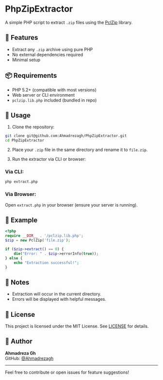 # PhpZipExtractor

A simple PHP script to extract `.zip` files using the [PclZip](http://www.phpconcept.net/pclzip/) library.

## 🧰 Features

- Extract any `.zip` archive using pure PHP
- No external dependencies required
- Minimal setup

## 📦 Requirements

- PHP 5.2+ (compatible with most versions)
- Web server or CLI environment
- `pclzip.lib.php` included (bundled in repo)

## 🚀 Usage

1. Clone the repository:

```bash
git clone git@github.com:Ahmadrezagh/PhpZipExtractor.git
cd PhpZipExtractor
```

2. Place your `.zip` file in the same directory and rename it to `file.zip`.

3. Run the extractor via CLI or browser:

### Via CLI:
```bash
php extract.php
```

### Via Browser:
Open `extract.php` in your browser (ensure your server is running).

## 📁 Example

```php
<?php
require __DIR__ . '/pclzip.lib.php';
$zip = new PclZip('file.zip');

if ($zip->extract() == 0) {
    die("Error: " . $zip->errorInfo(true));
} else {
    echo "Extraction successful!";
}
```

## 📝 Notes

- Extraction will occur in the current directory.
- Errors will be displayed with helpful messages.

## 📜 License

This project is licensed under the MIT License. See [LICENSE](LICENSE) for details.

## 👤 Author

**Ahmadreza Gh**  
GitHub: [@Ahmadrezagh](https://github.com/Ahmadrezagh)

---

Feel free to contribute or open issues for feature suggestions!
